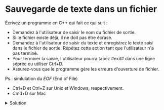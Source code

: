 # Sauvegarde de texte dans un fichier

Écrivez un programme en C++ qui fait ce qui suit :

- Demandez à l'utilisateur de saisir le nom du fichier de sortie.
- Si le fichier existe déjà, il ne doit pas être écrasé.
- Demandez à l'utilisateur de saisir du texte et enregistrez le texte saisi dans le fichier de sortie. Répétez cette action tant que l'utilisateur n'a pas terminé. 
- Pour terminer la saisie, l'utilisateur pourra tapez #exit# dans une ligne séprée ou utiliser Ctrl+D.
- Assurez-vous que le programme gère les erreurs d'ouverture de fichier.

Ps : simlulation du *EOF* (End of File)<br>
- Ctrl+D et Ctrl+Z sur Unix et Windows, respectivement.<br>
- Cmd+D sur Mac

<details>
<summary>Solution</summary>

~~~cpp
#include <iostream>
#include <fstream>
#include <string>

int main() {
    std::string nom_fichier;

    // Demandez à l'utilisateur le nom du fichier où enregistrer le texte
    std::cout << "Entrez le nom du fichier où enregistrer le texte : ";
    std::getline(std::cin, nom_fichier);

    // Ouvrez le fichier en mode écriture
    std::ofstream fichier_sortie(nom_fichier, std::ios::app);

    // Vérifiez si l'ouverture du fichier a réussi
    if (!fichier_sortie) {
        std::cerr << "Erreur : Impossible d'ouvrir le fichier. \n";
        return EXIT_FAILURE;
    }

    std::string texte;
    const std::string terminer = "#exit#";

    // Demandez à l'utilisateur de saisir du texte
    std::cout << "Entrez le texte à enregistrer dans le fichier (Ctrl+D ou #exit# pour terminer la saisie) :\n";
    while (std::getline(std::cin, texte)) {
        if (texte == terminer) break;
        // Écrivez le texte dans le fichier
        fichier_sortie << texte << std::endl;
    }

    // Fermez le fichier
    fichier_sortie.close();

    std::cout << "Le texte a été enregistré avec succès dans le fichier." << std::endl;

    return EXIT_SUCCESS;
}

~~~



</details>
